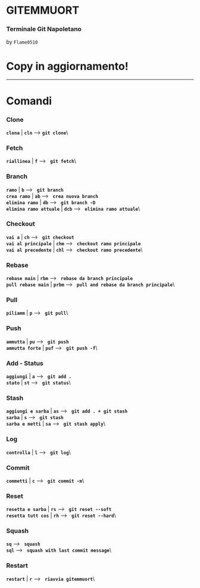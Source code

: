 # **GITEMMUORT**

### **Terminale Git Napoletano**

by `Flame0510`

# Copy in aggiornamento!

---

# **Comandi**

### Clone

**`clona`** | **`cln`** --> **`git clone`**\

### Fetch

**`riallinea`** | **`f`** --> **` git fetch`**\

### Branch

**`ramo`** | **`b`** --> **` git branch`**\
**`crea ramo`** | **`ab`** --> **` crea nuova branch`**\
**`elimina ramo`** | **`db`** --> **` git branch -D`**\
**`elimina ramo attuale`** | **`dcb`** --> **` elimina ramo attuale`**\

### Checkout

**`vai a`** | **`ch`** --> **` git checkout`**\
**`vai al principale`** | **`chm`** --> **` checkout ramo principale`**\
**`vai al precedente`** | **`chl`** --> **` checkout ramo precedente`**\

### Rebase

**`rebase main`** | **`rbm`** --> **` rebase da branch principale`**\
**`pull rebase main`** | **`prbm`** --> **` pull and rebase da branch principale`**\

### Pull

**`piliamm`** | **`p`** --> **` git pull`**\

### Push

**`ammutta`** | **`pu`** --> **` git push`**\
**`ammutta forte`** | **`puf`** --> **` git push -f`**\

### Add - Status

**`aggiungi`** | **`a`** --> **` git add .`**\
**`stato`** | **`st`** --> **` git status`**\

### Stash

**`aggiungi e sarba`** | **`as`** --> **` git add . + git stash`**\
**`sarba`** | **`s`** --> **` git stash`**\
**`sarba e metti`** | **`sa`** --> **` git stash apply`**\

### Log

**`controlla`** | **`l`** --> **` git log`**\

### Commit

**`commetti`** | **`c`** --> **` git commit -m`**\

### Reset

**`resetta e sarba`** | **`rs`** --> **` git reset --soft`**\
**`resetta tutt cos`** | **`rh`** --> **` git reset --hard`**\

### Squash

**`sq`** --> **` squash`**\
**`sql`** --> **` squash with last commit message`**\

### Restart

**`restart`** | **`r`** --> **` riavvia gitemmuort`**\
